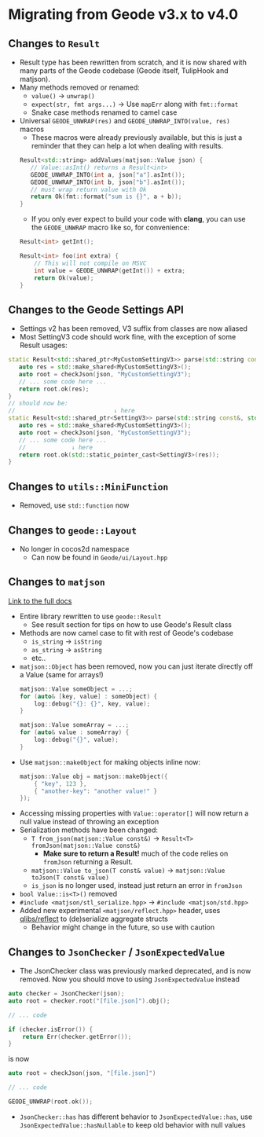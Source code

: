 # Migrating from Geode v3.x to v4.0

## Changes to `Result`
* Result type has been rewritten from scratch, and it is now shared with many parts of the Geode codebase (Geode itself, TulipHook and matjson).
* Many methods removed or renamed:
    * `value()` -> `unwrap()`
    * `expect(str, fmt args...)` -> Use `mapErr` along with `fmt::format`
    * Snake case methods renamed to camel case
* Universal `GEODE_UNWRAP(res)` and `GEODE_UNWRAP_INTO(value, res)` macros
    * These macros were already previously available, but this is just a reminder that they can help a lot when dealing with results.
    ```cpp
    Result<std::string> addValues(matjson::Value json) {
       // Value::asInt() returns a Result<int>
       GEODE_UNWRAP_INTO(int a, json["a"].asInt());
       GEODE_UNWRAP_INTO(int b, json["b"].asInt());
       // must wrap return value with Ok
       return Ok(fmt::format("sum is {}", a + b));
    }
    ```
    * If you only ever expect to build your code with **clang**, you can use the `GEODE_UNWRAP` macro like so, for convenience:
    ```cpp
    Result<int> getInt();

    Result<int> foo(int extra) {
        // This will not compile on MSVC
        int value = GEODE_UNWRAP(getInt()) + extra;
        return Ok(value);
    }
    ```

## Changes to the Geode Settings API
* Settings v2 has been removed, V3 suffix from classes are now aliased
* Most SettingV3 code should work fine, with the exception of some Result usages:
```cpp
static Result<std::shared_ptr<MyCustomSettingV3>> parse(std::string const&, std::string const&, matjson::Value const& json) {
   auto res = std::make_shared<MyCustomSettingV3>();
   auto root = checkJson(json, "MyCustomSettingV3");
   // ... some code here ...
   return root.ok(res);
}
// should now be:
//                            ↓ here
static Result<std::shared_ptr<SettingV3>> parse(std::string const&, std::string const&, matjson::Value const& json) {
   auto res = std::make_shared<MyCustomSettingV3>();
   auto root = checkJson(json, "MyCustomSettingV3");
   // ... some code here ...
   //             ↓ here
   return root.ok(std::static_pointer_cast<SettingV3>(res));
}
```

## Changes to `utils::MiniFunction`
* Removed, use `std::function` now

## Changes to `geode::Layout`
* No longer in cocos2d namespace
    * Can now be found in `Geode/ui/Layout.hpp`

## Changes to `matjson`
[Link to the full docs](https://github.com/geode-sdk/json)
* Entire library rewritten to use `geode::Result`
    * See result section for tips on how to use Geode's Result class
* Methods are now camel case to fit with rest of Geode's codebase
    * `is_string` -> `isString`
    * `as_string` -> `asString`
    * etc..
* `matjson::Object` has been removed, now you can just iterate directly off a Value (same for arrays!)
    ```cpp
    matjson::Value someObject = ...;
    for (auto& [key, value] : someObject) {
        log::debug("{}: {}", key, value);
    }

    matjson::Value someArray = ...;
    for (auto& value : someArray) {
        log::debug("{}", value);
    }
    ```
* Use `matjson::makeObject` for making objects inline now:
    ```cpp
    matjson::Value obj = matjson::makeObject({
        { "key", 123 },
        { "another-key": "another value!" }
    });
    ```
* Accessing missing properties with `Value::operator[]` will now return a null value instead of throwing an exception
* Serialization methods have been changed:
    * `T from_json(matjson::Value const&)` -> `Result<T> fromJson(matjson::Value const&)`
       *  **Make sure to return a Result!** much of the code relies on `fromJson` returning a Result.
    * `matjson::Value to_json(T const& value)` -> `matjson::Value toJson(T const& value)`
    * `is_json` is no longer used, instead just return an error in `fromJson`
* `bool Value::is<T>()` removed
* `#include <matjson/stl_serialize.hpp>` -> `#include <matjson/std.hpp>`
* Added new experimental `<matjson/reflect.hpp>` header, uses [qlibs/reflect](https://github.com/qlibs/reflect) to (de)serialize aggregate structs
    * Behavior might change in the future, so use with caution

## Changes to `JsonChecker` / `JsonExpectedValue`
* The JsonChecker class was previously marked deprecated, and is now removed. Now you should move to using `JsonExpectedValue` instead
```cpp
auto checker = JsonChecker(json);
auto root = checker.root("[file.json]").obj();

// ... code

if (checker.isError()) {
    return Err(checker.getError());
}
```
is now
```cpp
auto root = checkJson(json, "[file.json]")

// ... code

GEODE_UNWRAP(root.ok());
```
* `JsonChecker::has` has different behavior to `JsonExpectedValue::has`, use `JsonExpectedValue::hasNullable` to keep old behavior with null values
